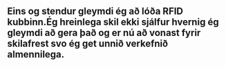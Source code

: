## Eins og stendur gleymdi ég að lóða RFID kubbinn.Ég hreinlega skil ekki sjálfur hvernig ég gleymdi að gera það og er nú að vonast fyrir skilafrest svo ég get unnið verkefnið almennilega.
